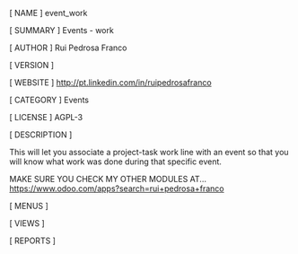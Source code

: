 [ NAME ]
event_work


[ SUMMARY ]
Events - work


[ AUTHOR ]
Rui Pedrosa Franco


[ VERSION ]



[ WEBSITE ]
http://pt.linkedin.com/in/ruipedrosafranco


[ CATEGORY ]
Events


[ LICENSE ]
AGPL-3


[ DESCRIPTION ]

This will let you associate a project-task work line with an event so that you will know what work was done during that specific event.
	
MAKE SURE YOU CHECK MY OTHER MODULES AT... https://www.odoo.com/apps?search=rui+pedrosa+franco
                        


[ MENUS ]



[ VIEWS ]



[ REPORTS ]
